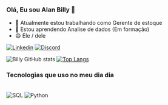 ### Olá, Eu sou Alan Billy 👋

- 🔭 Atualmente estou trabalhando como Gerente de estoque
- 🌱 Estou aprendendo Analise de dados (Em formação)
- 😄 Ele / dele

[![Linkedin](https://img.shields.io/badge/LinkedIn-0077B5?style=for-the-badge&logo=linkedin&logoColor=white)](https://www.linkedin.com/in/alanbillyteixeirareis/)
[![Discord](https://img.shields.io/badge/Discord-7289DA?style=for-the-badge&logo=discord&logoColor=white)]()

![Billy GitHub stats](https://github-readme-stats.vercel.app/api?username=billyanalytics&show_icons=true&theme=radical)
[![Top Langs](https://github-readme-stats.vercel.app/api/top-langs/?username=billyanalytics&layout=compact)](https://github.com/billyanalytics/github-readme-stats)

### Tecnologias que uso no meu dia dia 
<div style="display: inline_block"><br/>
    <img align="center" alt=SQL src="https://img.shields.io/badge/PostgreSQL-316192?style=for-the-badge&logo=postgresql&logoColor=white"/>
    <img align="center" alt=Python src="https://img.shields.io/badge/Python-14354C?style=for-the-badge&logo=python&logoColor=white"/>
 
</div><br/>
